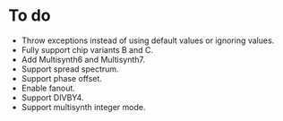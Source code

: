 # To do
- Throw exceptions instead of using default values or ignoring values.
- Fully support chip variants B and C.
- Add Multisynth6 and Multisynth7.
- Support spread spectrum.
- Support phase offset.
- Enable fanout.
- Support DIVBY4.
- Support multisynth integer mode.

